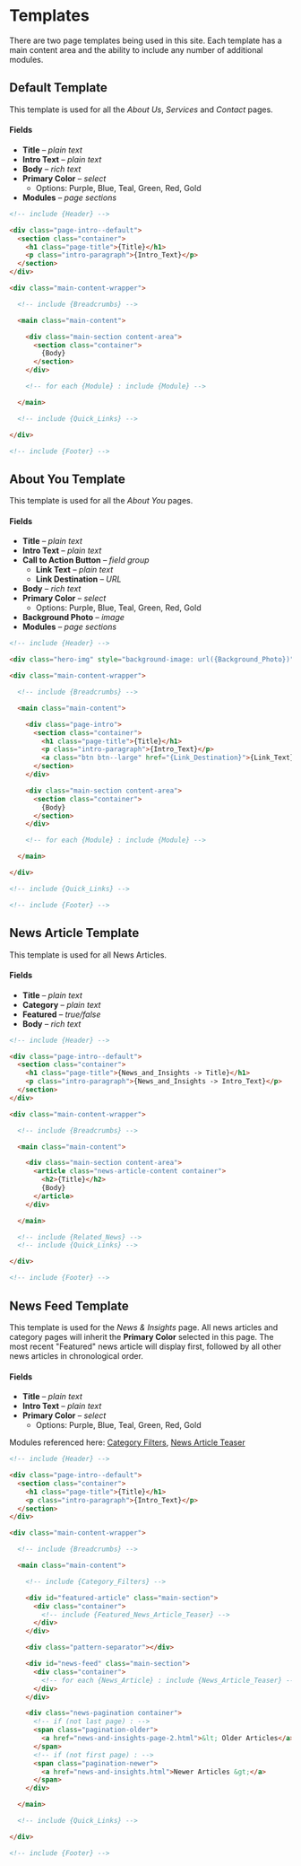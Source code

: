 # Templates

There are two page templates being used in this site. Each template has a main content area and the ability to include any number of additional modules.

## Default Template

This template is used for all the *About Us*, *Services* and *Contact* pages.

#### Fields
* **Title** – *plain text*
* **Intro Text** – *plain text*
* **Body** – *rich text*
* **Primary Color** – *select*
  * Options: Purple, Blue, Teal, Green, Red, Gold
* **Modules** – *page sections*


```html
<!-- include {Header} -->

<div class="page-intro--default">
  <section class="container">
    <h1 class="page-title">{Title}</h1>
    <p class="intro-paragraph">{Intro_Text}</p>
  </section>
</div>

<div class="main-content-wrapper">

  <!-- include {Breadcrumbs} -->

  <main class="main-content">

    <div class="main-section content-area">
      <section class="container">
        {Body}
      </section>
    </div>

    <!-- for each {Module} : include {Module} -->

  </main>

  <!-- include {Quick_Links} -->

</div>

<!-- include {Footer} -->
```





## About You Template

This template is used for all the *About You* pages.

#### Fields
* **Title** – *plain text*
* **Intro Text** – *plain text*
* **Call to Action Button** – *field group*
  * **Link Text** – *plain text*
  * **Link Destination** – *URL*
* **Body** – *rich text*
* **Primary Color** – *select*
  * Options: Purple, Blue, Teal, Green, Red, Gold
* **Background Photo** – *image*
* **Modules** – *page sections*


```html
<!-- include {Header} -->

<div class="hero-img" style="background-image: url({Background_Photo})"></div>

<div class="main-content-wrapper">

  <!-- include {Breadcrumbs} -->

  <main class="main-content">

    <div class="page-intro">
      <section class="container">
        <h1 class="page-title">{Title}</h1>
        <p class="intro-paragraph">{Intro_Text}</p>
        <a class="btn btn--large" href="{Link_Destination}">{Link_Text}</a>
      </section>
    </div>

    <div class="main-section content-area">
      <section class="container">
        {Body}
      </section>
    </div>

    <!-- for each {Module} : include {Module} -->

  </main>

</div>

<!-- include {Quick_Links} -->

<!-- include {Footer} -->
```





## News Article Template

This template is used for all News Articles.

#### Fields
* **Title** – *plain text*
* **Category** – *plain text*
* **Featured** – *true/false*
* **Body** – *rich text*


```html
<!-- include {Header} -->

<div class="page-intro--default">
  <section class="container">
    <h1 class="page-title">{News_and_Insights -> Title}</h1>
    <p class="intro-paragraph">{News_and_Insights -> Intro_Text}</p>
  </section>
</div>

<div class="main-content-wrapper">

  <!-- include {Breadcrumbs} -->

  <main class="main-content">

    <div class="main-section content-area">
      <article class="news-article-content container">
        <h2>{Title}</h2>
        {Body}
      </article>
    </div>

  </main>

  <!-- include {Related_News} -->
  <!-- include {Quick_Links} -->

</div>

<!-- include {Footer} -->
```






## News Feed Template

This template is used for the *News & Insights* page. All news articles and category pages will inherit the **Primary Color** selected in this page. The most recent "Featured" news article will display first, followed by all other news articles in chronological order.

#### Fields
* **Title** – *plain text*
* **Intro Text** – *plain text*
* **Primary Color** – *select*
  * Options: Purple, Blue, Teal, Green, Red, Gold


Modules referenced here: [Category Filters](MODULES.md#category-filters), [News Article Teaser](MODULES.md#news-article-teaser)


```html
<!-- include {Header} -->

<div class="page-intro--default">
  <section class="container">
    <h1 class="page-title">{Title}</h1>
    <p class="intro-paragraph">{Intro_Text}</p>
  </section>
</div>

<div class="main-content-wrapper">

  <!-- include {Breadcrumbs} -->

  <main class="main-content">

    <!-- include {Category_Filters} -->

    <div id="featured-article" class="main-section">
      <div class="container">
        <!-- include {Featured_News_Article_Teaser} -->
      </div>
    </div>

    <div class="pattern-separator"></div>

    <div id="news-feed" class="main-section">
      <div class="container">
        <!-- for each {News_Article} : include {News_Article_Teaser} -->
      </div>
    </div>

    <div class="news-pagination container">
      <!-- if (not last page) : -->
      <span class="pagination-older">
        <a href="news-and-insights-page-2.html">&lt; Older Articles</a>
      </span>
      <!-- if (not first page) : -->
      <span class="pagination-newer">
        <a href="news-and-insights.html">Newer Articles &gt;</a>
      </span>
    </div>

  </main>

  <!-- include {Quick_Links} -->

</div>

<!-- include {Footer} -->
```
